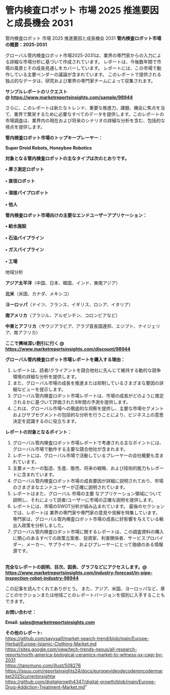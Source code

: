 # 管内検査ロボット 市場 2025 推進要因と成長機会 2031
 管内検査ロボット 市場 2025 推進要因と成長機会 2031
<strong><b>管内検査ロボット市場の概要：2025-2031</b></strong>

グローバル管内検査ロボット市場2025-2031は、業界の専門家からの入力による詳細な市場分析に基づいて作成されています。 レポートは、今後数年間で市場の風景とその成長見通しをカバーしています。 レポートには、この市場で動作している主要ベンダーの議論が含まれています。 このレポートで提供される独占的なデータは、研究および業界の専門家チームによって収集されます。

<strong>サンプルレポートのリクエスト @ <a href=https://www.marketreportsinsights.com/sample/98944>https://www.marketreportsinsights.com/sample/98944</a></strong>

さらに、このレポートは新たなトレンド、重要な推進力、課題、機会に焦点を当て、業界で繁栄するために必要なすべてのデータを提供します。このレポートの市場調査は、業界内の現在および将来のシナリオの詳細な分析を含む、包括的な視点を提供します。

<strong>管内検査ロボット市場のトップキープレーヤー：</strong>

<strong>Super Droid Robots, Honeybee Robotics</strong>

<strong><b>対象となる管内検査ロボットの主なタイプは次のとおりです。</b></strong>

<strong>• 厚さ測定ロボット<br><br>• 直径ロボット<br><br>• 溶接パイプロボット<br><br>• 他人</strong>

<strong><b>管内検査ロボット市場向けの主要なエンドユーザーアプリケーション：</b></strong>

<strong>• 給水施設<br><br>• 石油パイプライン<br><br>• ガスパイプライン<br><br>• 工場</strong>

 地域分析

<strong><b>アジア太平洋</b></strong>（中国、日本、韓国、インド、東南アジア）

<strong><b>北米</b></strong>（米国、カナダ、メキシコ）

<strong><b>ヨーロッパ</b></strong>（ドイツ、フランス、イギリス、ロシア、イタリア）

<strong><b>南アメリカ</b></strong>（ブラジル、アルゼンチン、コロンビアなど）

<strong><b>中東とアフリカ</b></strong>（サウジアラビア、アラブ首長国連邦、エジプト、ナイジェリア、南アフリカ）

<strong>ここで興味深い割引に行く @ <a href=https://www.marketreportsinsights.com/discount/98944>https://www.marketreportsinsights.com/discount/98944</a></strong>

<strong><b>グローバル管内検査ロボット市場レポートを購入する理由：</b></strong>
<ol>
  <li>レポートは、読者/クライアントを競合他社に先んじて維持する動的な競争環境の詳細な分析を提供します。</li>
  <li>また、グローバル市場の成長を推進または抑制しているさまざまな要因の詳細なビューを提示します。</li>
  <li>グローバル管内検査ロボット市場レポートは、市場の成長がどのように推定されるかに基づいて評価された8年間の予測を提供します。</li>
  <li>これは、グローバル市場への徹底的な洞察を提供し、主要な市場セグメントおよびサブセグメントの包括的な分析を行うことにより、ビジネス上の意思決定を認識するのに役立ちます。</li>
</ol>
<strong><b>レポートの対象となるポイント：</b></strong>
<ol>
  <li>グローバル管内検査ロボット市場レポートで考慮される主なポイントには、グローバル市場で動作する主要な競合他社が含まれます。</li>
  <li>レポートには、グローバル市場で活動しているプレーヤーの会社概要も含まれています。</li>
  <li>主要メーカーの製造、生産、販売、将来の戦略、および技術的能力もレポートに含まれています。</li>
  <li>グローバル管内検査ロボット市場の成長要因が詳細に説明されており、市場のさまざまなエンドユーザーが正確に説明されています。</li>
  <li>レポートはまた、グローバル 市場の主要 なアプリケーション領域について説明し、それによって読者/ユーザーに市場の正確な説明を提供します。</li>
  <li>レポートには、市場のSWOT分析が組み込まれています。 最後のセクションでは、レポートは 業界の専門家や専門家の意見や見解を特集しています。 専門家は、グローバル管内検査ロボット市場の成長に好影響を与えている輸出入政策を分析しました。</li>
  <li>グローバル管内検査ロボット市場に関するレポートは、この調査資料の購入に関心のあるすべての政策立案者、投資家、利害関係者、サービスプロバイダー、メーカー、サプライヤー、およびプレーヤーにとって価値のある情報源です。</li>
</ol><br>
<strong>完全なレポートの説明、目次、図表、グラフなどにアクセスします。@ <a href=https://www.marketreportsinsights.com/industry-forecast/in-pipe-inspection-robot-industry-98944>https://www.marketreportsinsights.com/industry-forecast/in-pipe-inspection-robot-industry-98944</a></strong>

この記事を読んでくれてありがとう。 また、アジア、米国、ヨーロッパなど、章ごとのセクションまたは地域ごとのレポートバージョンを個別に入手することもできます。

<strong><b>お問い合わせ：</b></strong>

<strong>Email: </strong><a href=mailto:sales@marketreportsinsights.com><strong>sales@marketreportsinsights.com</strong></a>

<strong>その他のレポート:</strong>
<br>
<a href=https://github.com/sayysaif/market-search-trend/blob/main/Europe-Herbal/Europe-Islamic-Clothing-Market.md>https://github.com/sayysaif/market-search-trend/blob/main/Europe-Herbal/Europe-Islamic-Clothing-Market.md</a>
<br>
<a href=https://sites.google.com/view/tech-trends-nexus/all-research-reports/north-america-biological-ceramics-market-to-witness-xx-cagr-by-2031>https://sites.google.com/view/tech-trends-nexus/all-research-reports/north-america-biological-ceramics-market-to-witness-xx-cagr-by-2031</a>
<br>
<a href=https://tanomuno.com/illust/508276>https://tanomuno.com/illust/508276</a>
<br>
<a href=https://issuu.com/reportsinsights24/docs/europevideodecoderencodermarket2025currentinsightw>https://issuu.com/reportsinsights24/docs/europevideodecoderencodermarket2025currentinsightw</a>
<br>
<a href=https://github.com/digitalgrowth4347/digital-growth/blob/main/Europe-Drug-Addiction-Treatment-Market.md>https://github.com/digitalgrowth4347/digital-growth/blob/main/Europe-Drug-Addiction-Treatment-Market.md</a>"

